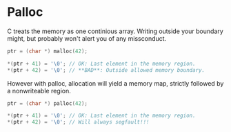 # Palloc

C treats the memory as one continious array. Writing outside your boundary might, but probably won't alert you of any missconduct.
```c
ptr = (char *) malloc(42);

*(ptr + 41) = '\0'; // OK: Last element in the memory region.
*(ptr + 42) = '\0'; // **BAD**: Outside allowed memory boundary.
```

However with palloc, allocation will yield a memory map, strictly followed by a nonwriteable region.
```c
ptr = (char *) palloc(42);

*(ptr + 41) = '\0'; // OK: Last element in the memory region.
*(ptr + 42) = '\0'; // Will always segfault!!!
```